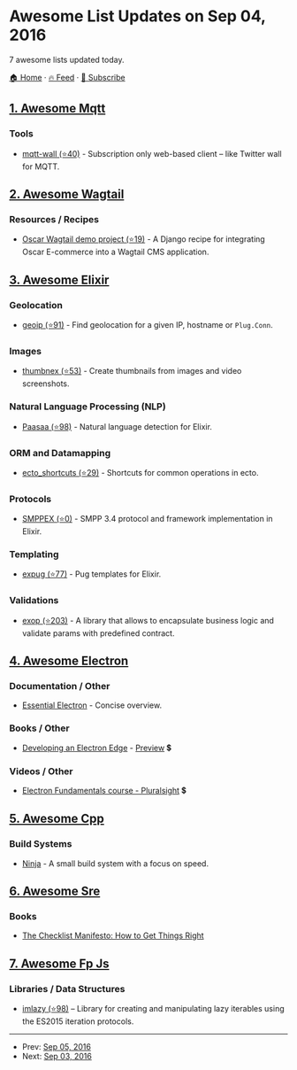 # Awesome List Updates on Sep 04, 2016

7 awesome lists updated today.

[🏠 Home](/README.md) · [🔥 Feed](https://test.trackawesomelist.com/feed.xml) · [📮 Subscribe](https://trackawesomelist.us17.list-manage.com/subscribe?u=d2f0117aa829c83a63ec63c2f&id=36a103854c)



## [1. Awesome Mqtt](/content/hobbyquaker/awesome-mqtt/README.md)

### Tools

*   [mqtt-wall (⭐40)](https://github.com/bastlirna/mqtt-wall) - Subscription only web-based client – like Twitter wall for MQTT.

## [2. Awesome Wagtail](/content/springload/awesome-wagtail/README.md)

### Resources / Recipes

*   [Oscar Wagtail demo project (⭐19)](https://github.com/LUKKIEN/oscar-wagtail-demo) - A Django recipe for integrating Oscar E-commerce into a Wagtail CMS application.

## [3. Awesome Elixir](/content/h4cc/awesome-elixir/README.md)

### Geolocation

*   [geoip (⭐91)](https://github.com/navinpeiris/geoip) - Find geolocation for a given IP, hostname or `Plug.Conn`.

### Images

*   [thumbnex (⭐53)](https://github.com/talklittle/thumbnex) - Create thumbnails from images and video screenshots.

### Natural Language Processing (NLP)

*   [Paasaa (⭐98)](https://github.com/minibikini/paasaa) - Natural language detection for Elixir.

### ORM and Datamapping

*   [ecto\_shortcuts (⭐29)](https://github.com/MishaConway/ecto_shortcuts) - Shortcuts for common operations in ecto.

### Protocols

*   [SMPPEX (⭐0)](https://github.com/savonarola/smppex) - SMPP 3.4 protocol and framework implementation in Elixir.

### Templating

*   [expug (⭐77)](https://github.com/rstacruz/expug) - Pug templates for Elixir.

### Validations

*   [exop (⭐203)](https://github.com/madeinussr/exop) - A library that allows to encapsulate business logic and validate params with predefined contract.

## [4. Awesome Electron](/content/sindresorhus/awesome-electron/README.md)

### Documentation / Other

*   [Essential Electron](http://jlord.us/essential-electron/) - Concise overview.

### Books / Other

*   [Developing an Electron Edge](https://bleedingedgepress.com/developing-an-electron-edge/) - [Preview](https://read.amazon.com/kp/embed?asin=B01G7TTKSK\&asin=B01G7TTKSK\&preview=newtab\&linkCode=kpe\&ref_=cm_sw_r_kb_dp_DLhOxb0XZ3MEC) 💲

### Videos / Other

*   [Electron Fundamentals course - Pluralsight](https://www.pluralsight.com/courses/electron-fundamentals) 💲

## [5. Awesome Cpp](/content/fffaraz/awesome-cpp/README.md)

### Build Systems

*   [Ninja](https://ninja-build.org/) - A small build system with a focus on speed.

## [6. Awesome Sre](/content/dastergon/awesome-sre/README.md)

### Books

*   [The Checklist Manifesto: How to Get Things Right](http://atulgawande.com/book/the-checklist-manifesto/)

## [7. Awesome Fp Js](/content/stoeffel/awesome-fp-js/README.md)

### Libraries / Data Structures

*   [imlazy (⭐98)](https://github.com/benji6/imlazy) – Library for creating and manipulating lazy iterables using the ES2015 iteration protocols.

---

- Prev: [Sep 05, 2016](/content/2016/09/05/README.md)
- Next: [Sep 03, 2016](/content/2016/09/03/README.md)